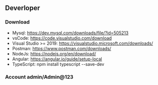 
## Deverloper
### Download
- Mysql: https://dev.mysql.com/downloads/file/?id=505213
- vsCode: https://code.visualstudio.com/download
- Visual Studio >= 2019: https://visualstudio.microsoft.com/downloads/
- Postman: https://www.postman.com/downloads/
- NodeJs: https://nodejs.org/en/download/
- Angular: https://angular.io/guide/setup-local
- TypeScript: npm install typescript --save-dev
### Account admin/Admin@123
